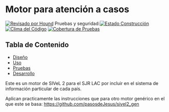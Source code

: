 # Motor para atención a casos


[![Revisado por Hound](https://img.shields.io/badge/Reviewed_by-Hound-8E64B0.svg)](https://houndci.com) Pruebas y seguridad:[![Estado Construcción](https://gitlab.com/pasosdeJesus/sivel2_sjr/badges/main/pipeline.svg)](https://gitlab.com/pasosdeJesus/sivel2_sjr/-/pipelines?page=1&scope=all&ref=main) [![Clima del Código](https://codeclimate.com/github/pasosdeJesus/sivel2_sjr/badges/gpa.svg)](https://codeclimate.com/github/pasosdeJesus/sivel2_sjr) [![Cobertura de Pruebas](https://codeclimate.com/github/pasosdeJesus/sivel2_sjr/badges/coverage.svg)](https://codeclimate.com/github/pasosdeJesus/sivel2_sjr)

## Tabla de Contenido
* [Diseño](#diseño)
* [Uso](#uso)
* [Pruebas](#pruebas)
* [Desarrollo](#pruebas)

Este es un motor de SIVeL 2 para el SJR LAC por incluir en el 
sistema de información particular de cada país.

Aplican practicamente las instrucciones que para otro motor genérico en el que
este se basa:
	https://github.com/pasosdeJesus/sivel2_gen

